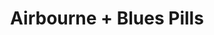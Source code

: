 ---
layout: post
category: concert
title: Airbourne + Blues Pills
artists: 
- Airbourne
- Blues Pills
place: 
- Le Zénith de Paris
country: France
city: Paris
---